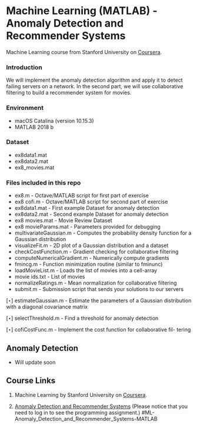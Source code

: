 # Machine Learning (MATLAB) - Anomaly Detection and Recommender Systems

Machine Learning course from Stanford University on [Coursera](https://www.coursera.org/learn/machine-learning/home/week/9).

### Introduction
We will implement the anomaly detection algorithm and apply it to detect failing servers on a network. In the second part, we will use collaborative filtering to build a recommender system for movies.

### Environment
- macOS Catalina (version 10.15.3)
- MATLAB 2018 b

### Dataset
- ex8data1.mat
- ex8data2.mat
- ex8_movies.mat

### Files included in this repo
- ex8.m - Octave/MATLAB script for first part of exercise
- ex8 cofi.m - Octave/MATLAB script for second part of exercise 
- ex8data1.mat - First example Dataset for anomaly detection 
- ex8data2.mat - Second example Dataset for anomaly detection
- ex8 movies.mat - Movie Review Dataset
- ex8 movieParams.mat - Parameters provided for debugging 
- multivariateGaussian.m - Computes the probability density function for a Gaussian distribution
- visualizeFit.m - 2D plot of a Gaussian distribution and a dataset 
- checkCostFunction.m - Gradient checking for collaborative filtering 
- computeNumericalGradient.m - Numerically compute gradients
- fmincg.m - Function minimization routine (similar to fminunc) 
- loadMovieList.m - Loads the list of movies into a cell-array
- movie ids.txt - List of movies
- normalizeRatings.m - Mean normalization for collaborative filtering 
- submit.m - Submission script that sends your solutions to our servers 

[⋆] estimateGaussian.m - Estimate the parameters of a Gaussian distribution with a diagonal covariance matrix

[⋆] selectThreshold.m - Find a threshold for anomaly detection

[⋆] cofiCostFunc.m - Implement the cost function for collaborative fil- tering

## Anomaly Detection
* Will update soon

## Course Links 

1) Machine Learning by Stanford University on [Coursera](https://www.coursera.org/learn/machine-learning/home/week/9).

2) [Anomaly Detection and Recommender Systems](https://www.coursera.org/learn/machine-learning/home/week/9)
(Please notice that you need to log in to see the programming assignment.) #ML-Anomaly_Detection_and_Recommender_Systems-MATLAB